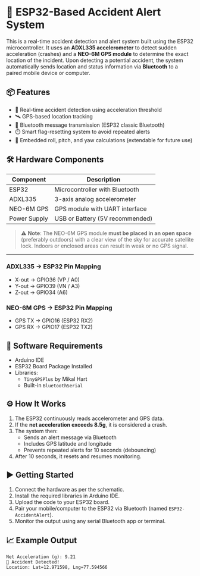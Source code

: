 # 🚨 ESP32-Based Accident Alert System

This is a real-time accident detection and alert system built using the ESP32 microcontroller. It uses an **ADXL335 accelerometer** to detect sudden acceleration (crashes) and a **NEO-6M GPS module** to determine the exact location of the incident. Upon detecting a potential accident, the system automatically sends location and status information via **Bluetooth** to a paired mobile device or computer.

## 📦 Features

- 📍 Real-time accident detection using acceleration threshold
- 🛰️ GPS-based location tracking
- 🔗 Bluetooth message transmission (ESP32 classic Bluetooth)
- ⏱️ Smart flag-resetting system to avoid repeated alerts
- 🧠 Embedded roll, pitch, and yaw calculations (extendable for future use)

## 🛠️ Hardware Components

| Component         | Description                    |
|-------------------|---------------------------------|
| ESP32             | Microcontroller with Bluetooth  |
| ADXL335           | 3-axis analog accelerometer     |
| NEO-6M GPS        | GPS module with UART interface  |
| Power Supply      | USB or Battery (5V recommended) |


> ⚠️ **Note**: The NEO-6M GPS module **must be placed in an open space** (preferably outdoors) with a clear view of the sky for accurate satellite lock. Indoors or enclosed areas can result in weak or no GPS signal.

---

### ADXL335 → ESP32 Pin Mapping

- X-out → GPIO36 (VP / A0)
- Y-out → GPIO39 (VN / A3)
- Z-out → GPIO34 (A6)

### NEO-6M GPS → ESP32 Pin Mapping

- GPS TX → GPIO16 (ESP32 RX2)
- GPS RX → GPIO17 (ESP32 TX2)

## 🔌 Software Requirements

- Arduino IDE
- ESP32 Board Package Installed
- Libraries:
  - `TinyGPSPlus` by Mikal Hart
  - Built-in `BluetoothSerial`

## ⚙️ How It Works

1. The ESP32 continuously reads accelerometer and GPS data.
2. If the **net acceleration exceeds 8.5g**, it is considered a crash.
3. The system then:
   - Sends an alert message via Bluetooth
   - Includes GPS latitude and longitude
   - Prevents repeated alerts for 10 seconds (debouncing)
4. After 10 seconds, it resets and resumes monitoring.

## ▶️ Getting Started

1. Connect the hardware as per the schematic.
2. Install the required libraries in Arduino IDE.
3. Upload the code to your ESP32 board.
4. Pair your mobile/computer to the ESP32 via Bluetooth (named `ESP32-AccidentAlert`).
5. Monitor the output using any serial Bluetooth app or terminal.

## 📈 Example Output

```
Net Acceleration (g): 9.21
🚨 Accident Detected!
Location: Lat=12.971598, Lng=77.594566
